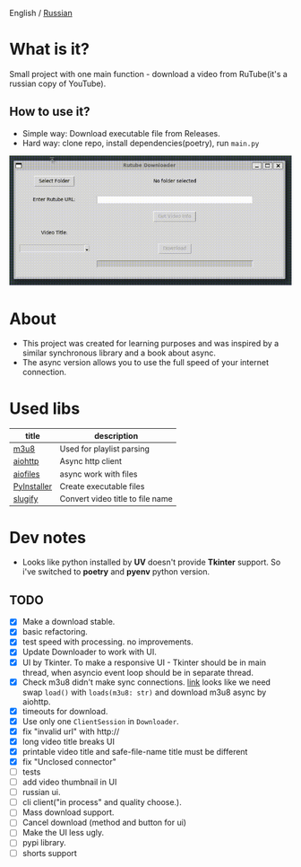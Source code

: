 English / [Russian](./README_RU.md)
# What is it?

Small project with one main function - download a video from RuTube(it's a russian copy of YouTube).

## How to use it?

- Simple way: Download executable file from Releases.
- Hard way: clone repo, install dependencies(poetry), run `main.py`

![screen_cast](screen_cast.gif)

# About
- This project was created for learning purposes and was inspired by a similar synchronous library and a book about async.
- The async version allows you to use the full speed of your internet connection.

# Used libs

| title                                                     | description                      |
| --------------------------------------------------------- | -------------------------------- |
| [m3u8](https://github.com/globocom/m3u8/)                 | Used for playlist parsing        |
| [aiohttp](https://github.com/aio-libs/aiohttp)            | Async http client                |
| [aiofiles](https://github.com/Tinche/aiofiles)            | async work with files            |
| [PyInstaller](https://github.com/pyinstaller/pyinstaller) | Create executable files          |
| [slugify ](https://github.com/un33k/python-slugify)       | Convert video title to file name |

# Dev notes
- Looks like python installed by **UV** doesn't provide **Tkinter** support. So i've switched to **poetry** and **pyenv** python version.

## TODO

- [x] Make a download stable.
- [x] basic refactoring.
- [x] test speed with processing. no improvements.
- [x] Update Downloader to work with UI.
- [x] UI by Tkinter. To make a responsive UI - Tkinter should be in main thread, when asyncio event loop should be in separate thread.
- [x] Check m3u8 didn't make sync connections. [link](https://github.com/globocom/m3u8/wiki/FAQ#how-to-use-a-custom-python-http-client)
looks like we need swap `load()` with `loads(m3u8: str)` and download m3u8 async by aiohttp.
- [x] timeouts for download.
- [x] Use only one `ClientSession` in `Downloader`.
- [x] fix "invalid url" with http://
- [x] long video title breaks UI
- [x] printable video title and safe-file-name title must be different
- [x] fix "Unclosed connector"
- [ ] tests
- [ ] add video thumbnail in UI
- [ ] russian ui.
- [ ] cli client("in process" and quality choose.).
- [ ] Mass download support.
- [ ] Cancel download (method and button for ui)
- [ ] Make the UI less ugly.
- [ ] pypi library.
- [ ] shorts support